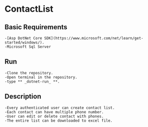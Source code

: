 # ContactList

## Basic Requirements
    -[Asp DotNet Core SDK](https://www.microsoft.com/net/learn/get-started/windows/).
    -Microsoft Sql Server
    
## Run
    -Clone the repository.
    -Open terminal in the repository.
    -type ** _dotnet-run_ **.
    
## Description
    -Every authenticated user can create contact list.
    -Each contact can have multiple phone number.
    -User can edit or delete contact with phones.
    -The entire list can be downloaded to excel file.
